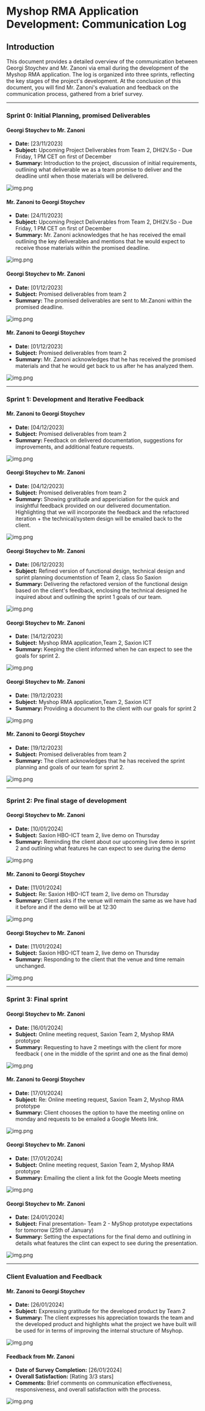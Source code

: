 # Myshop RMA Application Development: Communication Log

## Introduction
This document provides a detailed overview of the communication between Georgi Stoychev and Mr. Zanoni via email during the development of the Myshop RMA application. The log is organized into three sprints, reflecting the key stages of the project's development. At the conclusion of this document, you will find Mr. Zanoni's evaluation and feedback on the communication process, gathered from a brief survey.

---

### Sprint 0: Initial Planning, promised Deliverables

#### Georgi Stoychev to Mr. Zanoni
- **Date:** [23/11/2023]
- **Subject:** Upcoming Project Deliverables from Team 2, DHI2V.So - Due Friday, 1 PM CET on first of December
- **Summary:** Introduction to the project, discussion of initial requirements, outlining what deliverable we as a team promise to deliver and the deadline until when those materials will be delivered.

![img.png](images/PromisedDeliverables.png)

#### Mr. Zanoni to Georgi Stoychev
- **Date:** [24/11/2023]
- **Subject:** Upcoming Project Deliverables from Team 2, DHI2V.So - Due Friday, 1 PM CET on first of December
- **Summary:** Mr. Zanoni acknowledges that he has received the email outlining the key deliverables and mentions that he would expect to receive those materials within the promised deadline.

![img.png](images/DeliverablesEmailResponseJohnZanoni.png)

#### Georgi Stoychev to Mr. Zanoni
- **Date:** [01/12/2023]
- **Subject:** Promised deliverables from team 2
- **Summary:** The promised deliverables are sent to Mr.Zanoni within the promised deadline.

![img.png](images/emailWithPromisedDeliverables.png)

#### Mr. Zanoni to Georgi Stoychev
- **Date:** [01/12/2023]
- **Subject:** Promised deliverables from team 2
- **Summary:** Mr. Zanoni acknowledges that he has received the promised materials and that he would get back to us after he has analyzed them.

![img.png](images/JohnZanoniEmailREceivedDeliverables.png)

---

### Sprint 1: Development and Iterative Feedback

#### Mr. Zanoni to Georgi Stoychev
- **Date:** [04/12/2023]
- **Subject:** Promised deliverables from team 2
- **Summary:** Feedback on delivered documentation, suggestions for improvements, and additional feature requests.

![img.png](images/clientEmailWithFeedback.png)

#### Georgi Stoychev to Mr. Zanoni
- **Date:** [04/12/2023]
- **Subject:** Promised deliverables from team 2
- **Summary:** Showing gratitude and appericiation for the quick and insightful feedback provided on our delivered documentation. Highlighting that we will incorporate the feedback and the refactored iteration + the technical/system design will be emailed back to the client.

![img.png](images/FeedbackEmailResponse.png)

#### Georgi Stoychev to Mr. Zanoni
- **Date:** [06/12/2023]
- **Subject:** Refined version of functional design, technical design and sprint planning documentstion of Team 2, class So Saxion
- **Summary:** Delivering the refactored version of the functional design based on the client's feedback, enclosing the technical designed he inquired about and outlining the sprint 1 goals of our team.

![img.png](images/refactoredDocumentsEmail.png)

#### Georgi Stoychev to Mr. Zanoni
- **Date:** [14/12/2023]
- **Subject:** Myshop RMA application,Team 2, Saxion ICT
- **Summary:** Keeping the client informed when he can expect to see the goals for sprint 2.

![img.png](images/emailSprint2Goals.png)

#### Georgi Stoychev to Mr. Zanoni
- **Date:** [19/12/2023]
- **Subject:** Myshop RMA application,Team 2, Saxion ICT
- **Summary:** Providing a document to the client with our goals for sprint 2

![img.png](images/emailWithSprint2Goals.png)

#### Mr. Zanoni to Georgi Stoychev
- **Date:** [19/12/2023]
- **Subject:** Promised deliverables from team 2
- **Summary:** The client acknowledges that he has received the sprint planning and goals of our team for sprint 2.

![img.png](images/sprint2GoalsEmaiClient.png)

---

### Sprint 2: Pre final stage of development

#### Georgi Stoychev to Mr. Zanoni
- **Date:** [10/01/2024]
- **Subject:** Saxion HBO-ICT team 2, live demo on Thursday
- **Summary:** Reminding the client about our upcoming live demo in sprint 2 and outlining what features he can expect to see during the demo

![img.png](images/Sprint2DemoReminderEmail.png)

#### Mr. Zanoni to Georgi Stoychev
- **Date:** [11/01/2024]
- **Subject:** Re: Saxion HBO-ICT team 2, live demo on Thursday
- **Summary:** Client asks if the venue will remain the same as we have had it before and if the demo will be at 12:30

![img.png](images/sprint2DemoClientQuestion.png)

#### Georgi Stoychev to Mr. Zanoni
- **Date:** [11/01/2024]
- **Subject:** Saxion HBO-ICT team 2, live demo on Thursday
- **Summary:** Responding to the client that the venue and time remain unchanged.

![img.png](images/livedemosprint2email.png)

---

### Sprint 3: Final sprint

#### Georgi Stoychev to Mr. Zanoni
- **Date:** [16/01/2024]
- **Subject:** Online meeting request, Saxion Team 2, Myshop RMA prototype
- **Summary:** Requesting to have 2 meetings with the client for more feedback ( one in the middle of the sprint and one as the final demo)

![img.png](images/onlineMeeetingEmail.png)

#### Mr. Zanoni to Georgi Stoychev
- **Date:** [17/01/2024]
- **Subject:** Re: Online meeting request, Saxion Team 2, Myshop RMA prototype
- **Summary:** Client chooses the option to have the meeting online on monday and requests to be emailed a Google Meets link.

![img.png](images/sprint3onlineMeetingResponse.png)

#### Georgi Stoychev to Mr. Zanoni
- **Date:** [17/01/2024]
- **Subject:** Online meeting request, Saxion Team 2, Myshop RMA prototype
- **Summary:** Emailing the client a link fot the Google Meets meeting

![img.png](images/googleMeetsEmail.png)

#### Georgi Stoychev to Mr. Zanoni
- **Date:** [24/01/2024]
- **Subject:** Final presentation- Team 2 - MyShop prototype expectations for tomorrow (25th of January)
- **Summary:** Setting the expectations for the final demo and outlining in details what features the clint can expect to see during the presentation.

![img.png](images/finalDemoEmailWithExpectations.png)

---

### Client Evaluation and Feedback

#### Mr. Zanoni to Georgi Stoychev
- **Date:** [26/01/2024]
- **Subject:** Expressing gratitude for the developed product by Team 2
- **Summary:** The client expresses his appreciation towards the team and the developed product and highlights what the project we have built will be used for in terms of improving the internal structure of Msyhop.

![img.png](images/clientAppeciationEmail.png)

#### Feedback from Mr. Zanoni
- **Date of Survey Completion:** [26/01/2024]
- **Overall Satisfaction:** [Rating 3/3 stars]
- **Comments:** Brief comments on communication effectiveness, responsiveness, and overall satisfaction with the process.

![img.png](images/clientSurveyRating.png)